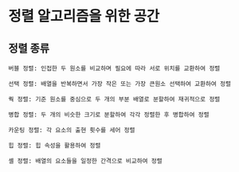# 정렬 알고리즘을 위한 공간
## 정렬 종류
    버블 정렬: 인접한 두 원소를 비교하며 필요에 따라 서로 위치를 교환하여 정렬

    선택 정렬: 배열을 반복하면서 가장 작은 또는 가장 큰원소 선택하여 교환하여 정렬

    쿽 정렬: 기준 원소를 중심으로 두 개의 부분 배열로 분할하여 재귀적으로 정렬

    병합 정렬: 두 개의 비슷한 크기로 분할하여 각각 정렬한 후 병합하여 정렬

    카운팅 정렬: 각 요소의 출현 횟수를 세어 정렬

    힙 정렬: 힙 속성을 활용하여 정렬

    셸 정렬: 배열의 요소들을 일정한 간격으로 비교하여 정렬